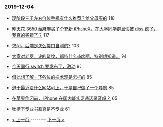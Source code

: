 ### 2019-12-04 
- [现阶段三千左右价位手机有什么推荐？给父母买的](https://www.v2ex.com/t/625652) 118
- [昨天花 3650 给麻麻买了个充新 iPhoneX，在大学同学群里快被 diss 疯了，我真的买错了？](https://www.v2ex.com/t/625895) 117
- [求问，后端是怎么接口自测的?](https://www.v2ex.com/t/625803) 103
- [大家对老罗，说的鲨纹，都持什么态度啊，特别想知道。](https://www.v2ex.com/t/625671) 94
- [今天国行 switch 要发布了，激动](https://www.v2ex.com/t/625731) 92
- [借此想了解一下各位的技术观是怎样的](https://www.v2ex.com/t/625734) 85
- [迫于最近没什么网站可上，于是自己做了一个导航](https://www.v2ex.com/t/625799) 85
- [在苹果倒闭前， iPhone 在国内能实现通话录音吗？](https://www.v2ex.com/t/625837) 65
- [吐槽下专业书籍真是不专业](https://www.v2ex.com/t/625756) 61 

- [ < 上一页 ](https://github.com/able8/v2ex-hot-record/blob/master/2019-12-03.md) -------- [ 下一页 > ](https://github.com/able8/v2ex-hot-record/blob/master/2019-12-05.md)